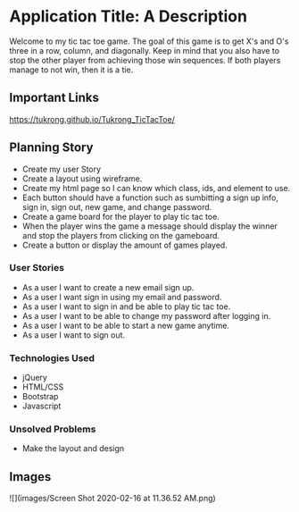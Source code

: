# Application Title: A Description
Welcome to my tic tac toe game. The goal of this game is to get X's and O's three in a row,
column, and diagonally. Keep in mind that you also have to stop the other player from achieving
those win sequences. If both players manage to not win, then it is a tie.


## Important Links

https://tukrong.github.io/Tukrong_TicTacToe/

## Planning Story
- Create my user Story
- Create a layout using wireframe.
- Create my html page so I can know which class, ids, and element to use.
- Each button should have a function such as sumbitting a sign up info, sign in,
sign out, new game, and change password.
- Create a game board for the player to play tic tac toe.
- When the player wins the game a message should display the winner and stop the players
from clicking on the gameboard.
- Create a button or display the amount of games played.


### User Stories

- As a user I want to create a new email sign up.
- As a user I want sign in using my email and password.
- As a user I want to sign in and be able to play tic tac toe.
- As a user I want to be able to change my password after logging in.
- As a user I want to be able to start a new game anytime.
- As a user I want to sign out.

### Technologies Used

- jQuery
- HTML/CSS
- Bootstrap
- Javascript

### Unsolved Problems

- Make the layout and design 

## Images
![](images/Screen Shot 2020-02-16 at 11.36.52 AM.png)
